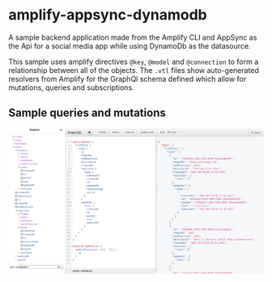 # amplify-appsync-dynamodb
A sample backend application made from the Amplify CLI and AppSync as the Api for a social media app while using DynamoDb as the datasource.

This sample uses amplify directives `@key`, `@model` and `@connection` to form a relationship between all of the objects. 
The `.vtl` files show auto-generated resolvers from Amplify for the GraphQl schema defined which allow for mutations, queries and subscriptions.

## Sample queries and mutations

<img src="https://github.com/ankittrehan2000/amplify-appsync/blob/main/demo.png" width="700" />
 
